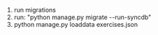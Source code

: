 1. run migrations
2. run: "python manage.py migrate --run-syncdb"
3. python manage.py loaddata exercises.json
